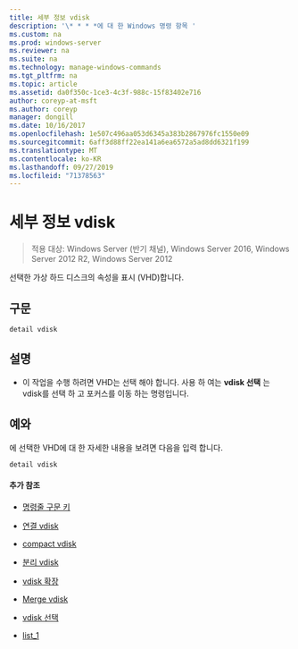 ```yaml
---
title: 세부 정보 vdisk
description: '\* * * *에 대 한 Windows 명령 항목 '
ms.custom: na
ms.prod: windows-server
ms.reviewer: na
ms.suite: na
ms.technology: manage-windows-commands
ms.tgt_pltfrm: na
ms.topic: article
ms.assetid: da0f350c-1ce3-4c3f-988c-15f83402e716
author: coreyp-at-msft
ms.author: coreyp
manager: dongill
ms.date: 10/16/2017
ms.openlocfilehash: 1e507c496aa053d6345a383b2867976fc1550e09
ms.sourcegitcommit: 6aff3d88ff22ea141a6ea6572a5ad8dd6321f199
ms.translationtype: MT
ms.contentlocale: ko-KR
ms.lasthandoff: 09/27/2019
ms.locfileid: "71378563"
---
```

# <a name="detail-vdisk"></a>세부 정보 vdisk

>적용 대상: Windows Server (반기 채널), Windows Server 2016, Windows Server 2012 R2, Windows Server 2012

선택한 가상 하드 디스크의 속성을 표시 \(VHD\)합니다.  
  
## <a name="syntax"></a>구문  
  
```  
detail vdisk  
```  
  
## <a name="remarks"></a>설명  
  
-   이 작업을 수행 하려면 VHD는 선택 해야 합니다. 사용 하 여는 **vdisk 선택** 는 vdisk를 선택 하 고 포커스를 이동 하는 명령입니다.  
  
## <a name="BKMK_examples"></a>예와  
에 선택한 VHD에 대 한 자세한 내용을 보려면 다음을 입력 합니다.  
  
```  
detail vdisk  
```  
  
#### <a name="additional-references"></a>추가 참조  
  
-   [명령줄 구문 키](command-line-syntax-key.md)  
  
-   [연결 vdisk](attach-vdisk.md)  
  
-   [compact vdisk](compact-vdisk.md)  
  
  
  
-   [분리 vdisk](detach-vdisk.md)  
  
-   [vdisk 확장](expand-vdisk.md)  
  
-   [Merge vdisk](merge-vdisk.md)  
  
-   [vdisk 선택](select-vdisk.md)  
  
-   [list_1](list_1.md)  
  


